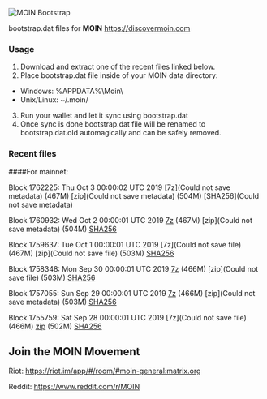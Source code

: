 ![MOIN Bootstrap](https://i.imgur.com/KjM1jMp.jpg)

bootstrap.dat files for **MOIN** https://discovermoin.com

### Usage

1. Download and extract one of the recent files linked below.
2. Place bootstrap.dat file inside of your MOIN data directory:
 - Windows: %APPDATA%\Moin\
 - Unix/Linux: ~/.moin/
3. Run your wallet and let it sync using bootstrap.dat
4. Once sync is done bootstrap.dat file will be renamed to bootstrap.dat.old automagically and can be safely removed.


### Recent files

####For mainnet:

Block 1762225: Thu Oct  3 00:00:02 UTC 2019 [7z](Could not save metadata) (467M) [zip](Could not save metadata) (504M) [SHA256](Could not save metadata)

Block 1760932: Wed Oct  2 00:00:01 UTC 2019 [7z]() (467M) [zip](Could not save metadata) (504M) [SHA256](https://transfer.sh/JwDyb/sha256.txt)

Block 1759637: Tue Oct  1 00:00:01 UTC 2019 [7z](Could not save file) (467M) [zip](Could not save file) (503M) [SHA256](https://transfer.sh/bd909/sha256.txt)

Block 1758348: Mon Sep 30 00:00:01 UTC 2019 [7z]() (466M) [zip](Could not save file) (503M) [SHA256]()

Block 1757055: Sun Sep 29 00:00:01 UTC 2019 [7z]() (466M) [zip](Could not save metadata) (503M) [SHA256](https://transfer.sh/9DZCC/sha256.txt)

Block 1755759: Sat Sep 28 00:00:01 UTC 2019 [7z](Could not save file) (466M) [zip]() (502M) [SHA256]()

## Join the MOIN Movement

Riot: https://riot.im/app/#/room/#moin-general:matrix.org

Reddit: https://www.reddit.com/r/MOIN
